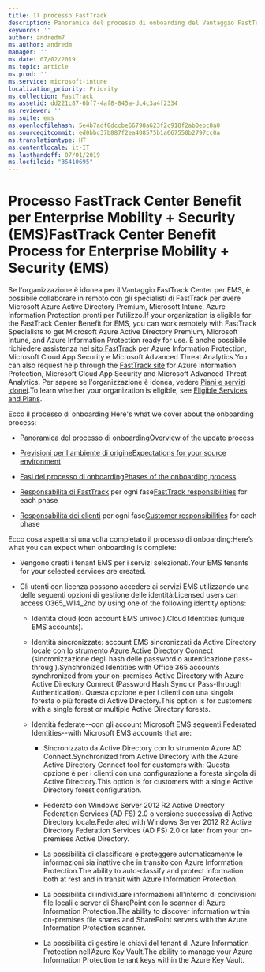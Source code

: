 ```yaml
---
title: Il processo FastTrack
description: Panoramica del processo di onboarding del Vantaggio FastTrack Center
keywords: ''
author: andredm7
ms.author: andredm
manager: ''
ms.date: 07/02/2019
ms.topic: article
ms.prod: ''
ms.service: microsoft-intune
localization_priority: Priority
ms.collection: FastTrack
ms.assetid: dd221c87-6bf7-4af8-845a-dc4c3a4f2334
ms.reviewer: ''
ms.suite: ems
ms.openlocfilehash: 5e4b7adf0dccbe66798a623f2c918f2ab0ebc8a0
ms.sourcegitcommit: ed0bbc37b887f2ea408575b1a667550b2797cc0a
ms.translationtype: HT
ms.contentlocale: it-IT
ms.lasthandoff: 07/01/2019
ms.locfileid: "35410695"
---
```

# <a name="fasttrack-center-benefit-process-for-enterprise-mobility--security-ems"></a><span data-ttu-id="882fb-103">Processo FastTrack Center Benefit per Enterprise Mobility + Security (EMS)</span><span class="sxs-lookup"><span data-stu-id="882fb-103">FastTrack Center Benefit Process for Enterprise Mobility + Security (EMS)</span></span>
<span data-ttu-id="882fb-104">Se l'organizzazione è idonea per il Vantaggio FastTrack Center per EMS, è possibile collaborare in remoto con gli specialisti di FastTrack per avere Microsoft Azure Active Directory Premium, Microsoft Intune, Azure Information Protection pronti per l’utilizzo.</span><span class="sxs-lookup"><span data-stu-id="882fb-104">If your organization is eligible for the FastTrack Center Benefit for EMS, you can work remotely with FastTrack Specialists to get Microsoft Azure Active Directory Premium, Microsoft Intune, and Azure Information Protection ready for use.</span></span> <span data-ttu-id="882fb-105">È anche possibile richiedere assistenza nel [sito FastTrack](https://www.microsoft.com/fasttrack/microsoft-365/ems) per Azure Information Protection, Microsoft Cloud App Security e Microsoft Advanced Threat Analytics.</span><span class="sxs-lookup"><span data-stu-id="882fb-105">You can also request help through the [FastTrack site](https://www.microsoft.com/fasttrack/microsoft-365/ems) for Azure Information Protection, Microsoft Cloud App Security and Microsoft Advanced Threat Analytics.</span></span> <span data-ttu-id="882fb-106">Per sapere se l'organizzazione è idonea, vedere [Piani e servizi idonei](M365-eligible-services-and-plans.md).</span><span class="sxs-lookup"><span data-stu-id="882fb-106">To learn whether your organization is eligible, see [Eligible Services and Plans](M365-eligible-services-and-plans.md).</span></span>


<span data-ttu-id="882fb-107">Ecco il processo di onboarding:</span><span class="sxs-lookup"><span data-stu-id="882fb-107">Here's what we cover about the onboarding process:</span></span>

-   [<span data-ttu-id="882fb-108">Panoramica del processo di onboarding</span><span class="sxs-lookup"><span data-stu-id="882fb-108">Overview of the update process</span></span>](EMS-fasttrack-benefit-overview.md)

-   [<span data-ttu-id="882fb-109">Previsioni per l'ambiente di origine</span><span class="sxs-lookup"><span data-stu-id="882fb-109">Expectations for your source environment</span></span>](EMS-source-environment-expectations.md)

-   [<span data-ttu-id="882fb-110">Fasi del processo di onboarding</span><span class="sxs-lookup"><span data-stu-id="882fb-110">Phases of the onboarding process</span></span>](EMS-onboarding-phases.md)

-   <span data-ttu-id="882fb-111">[Responsabilità di FastTrack](EMS-fasttrack-responsibilities.md) per ogni fase</span><span class="sxs-lookup"><span data-stu-id="882fb-111">[FastTrack responsibilities](EMS-fasttrack-responsibilities.md) for each phase</span></span>

-   <span data-ttu-id="882fb-112">[Responsabilità dei clienti](EMS-your-responsibilities.md) per ogni fase</span><span class="sxs-lookup"><span data-stu-id="882fb-112">[Customer responsibilities](EMS-your-responsibilities.md) for each phase</span></span>

<span data-ttu-id="882fb-113">Ecco cosa aspettarsi una volta completato il processo di onboarding:</span><span class="sxs-lookup"><span data-stu-id="882fb-113">Here’s what you can expect when onboarding is complete:</span></span>

-   <span data-ttu-id="882fb-114">Vengono creati i tenant EMS per i servizi selezionati.</span><span class="sxs-lookup"><span data-stu-id="882fb-114">Your EMS tenants for your selected services are created.</span></span>

-   <span data-ttu-id="882fb-115">Gli utenti con licenza possono accedere ai servizi EMS utilizzando una delle seguenti opzioni di gestione delle identità:</span><span class="sxs-lookup"><span data-stu-id="882fb-115">Licensed users can access O365_W14_2nd by using one of the following identity options:</span></span>

    -   <span data-ttu-id="882fb-116">Identità cloud (con account EMS univoci).</span><span class="sxs-lookup"><span data-stu-id="882fb-116">Cloud Identities (unique EMS accounts).</span></span>

    -   <span data-ttu-id="882fb-117">Identità sincronizzate: account EMS sincronizzati da Active Directory locale con lo strumento Azure Active Directory Connect (sincronizzazione degli hash delle password o autenticazione pass-throug ).</span><span class="sxs-lookup"><span data-stu-id="882fb-117">Synchronized Identities with Office 365 accounts synchronized from your on-premises Active Directory with Azure Active Directory Connect (Password Hash Sync or Pass-through Authentication).</span></span> <span data-ttu-id="882fb-118">Questa opzione è per i clienti con una singola foresta o più foreste di Active Directory.</span><span class="sxs-lookup"><span data-stu-id="882fb-118">This option is for customers with a single forest or multiple Active Directory forests.</span></span>

    -   <span data-ttu-id="882fb-119">Identità federate--con gli account Microsoft EMS seguenti:</span><span class="sxs-lookup"><span data-stu-id="882fb-119">Federated Identities--with Microsoft EMS accounts that are:</span></span>

        -   <span data-ttu-id="882fb-120">Sincronizzato da Active Directory con lo strumento Azure AD Connect.</span><span class="sxs-lookup"><span data-stu-id="882fb-120">Synchronized from Active Directory with the Azure Active Directory Connect tool for customers with:</span></span> <span data-ttu-id="882fb-121">Questa opzione è per i clienti con una configurazione a foresta singola di Active Directory.</span><span class="sxs-lookup"><span data-stu-id="882fb-121">This option is for customers with a single Active Directory forest configuration.</span></span>

        -   <span data-ttu-id="882fb-122">Federato con Windows Server 2012 R2 Active Directory Federation Services (AD FS) 2.0 o versione successiva di Active Directory locale.</span><span class="sxs-lookup"><span data-stu-id="882fb-122">Federated with Windows Server 2012 R2 Active Directory Federation Services (AD FS) 2.0 or later from your on-premises Active Directory.</span></span>

        -   <span data-ttu-id="882fb-123">La possibilità di classificare e proteggere automaticamente le informazioni sia inattive che in transito con Azure Information Protection.</span><span class="sxs-lookup"><span data-stu-id="882fb-123">The ability to auto-classify and protect information both at rest and in transit with Azure Information Protection.</span></span> 

        -   <span data-ttu-id="882fb-124">La possibilità di individuare informazioni all'interno di condivisioni file locali e server di SharePoint con lo scanner di Azure Information Protection.</span><span class="sxs-lookup"><span data-stu-id="882fb-124">The ability to discover information within on-premises file shares and SharePoint servers with the Azure Information Protection scanner.</span></span> 

        -   <span data-ttu-id="882fb-125">La possibilità di gestire le chiavi del tenant di Azure Information Protection nell’Azure Key Vault.</span><span class="sxs-lookup"><span data-stu-id="882fb-125">The ability to manage your Azure Information Protection tenant keys within the Azure Key Vault.</span></span> 
